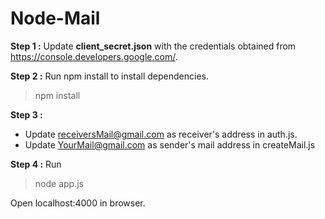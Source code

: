  # Node-Mail

**Step 1 :** Update **client_secret.json** with the credentials obtained from https://console.developers.google.com/.   

**Step 2 :** Run npm install to install dependencies.
   > npm install 
   
**Step 3 :** 
- Update receiversMail@gmail.com as receiver's address in auth.js.
- Update YourMail@gmail.com as sender's mail address in createMail.js 

**Step 4 :** Run 
   > node app.js 

Open localhost:4000 in browser.
